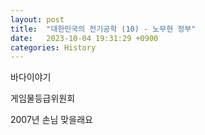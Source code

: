 ```yaml
---
layout: post
title:  "대한민국의 전기공학 (10) - 노무현 정부"
date:   2023-10-04 19:31:29 +0900
categories: History
---
```



바다이야기<br>

게임물등급위원회

2007년 손님 맞을래요

